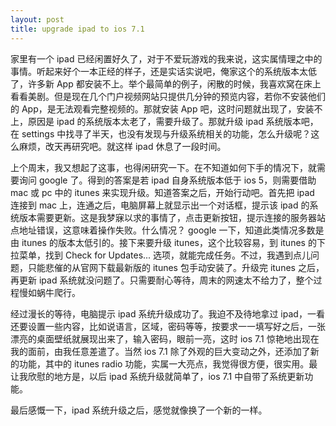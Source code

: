 ```yaml
---
layout: post
title: upgrade ipad to ios 7.1
---
```


家里有一个 ipad 已经闲置好久了，对于不爱玩游戏的我来说，这实属情理之中的事情。听起来好个一本正经的样子，还是实话实说吧，俺家这个的系统版本太低了，许多新 App 都安装不上。举个最简单的例子，闲散的时候，我喜欢窝在床上看看美剧。但是现在几个门户视频网站只提供几分钟的预览内容，若你不安装他们的 App，是无法观看完整视频的。那就安装 App 吧，这时问题就出现了，安装不上，原因是 ipad 的系统版本太老了，需要升级了。那就升级 ipad 系统版本吧，在 settings 中找寻了半天，也没有发现与升级系统相关的功能，怎么升级呢？这么麻烦，改天再研究吧。就这样 ipad 休息了一段时间。

上个周末，我又想起了这事，也得闲研究一下。在不知道如何下手的情况下，就需要询问 google 了。得到的答案是若 ipad 自身系统版本低于 ios 5，则需要借助 mac 或 pc 中的 itunes 来实现升级。知道答案之后，开始行动吧。首先把 ipad 连接到 mac 上，连通之后，电脑屏幕上就显示出一个对话框，提示该 ipad 的系统版本需要更新。这是我梦寐以求的事情了，点击更新按钮，提示连接的服务器站点地址错误，这意味着操作失败。什么情况？ google 一下，知道此类情况多数是由 itunes 的版本太低引的。接下来要升级 itunes，这个比较容易，到 itunes 的下拉菜单，找到 Check for Updates... 选项，就能完成任务。不过，我遇到点儿问题，只能悲催的从官网下载最新版的 itunes 包手动安装了。升级完 itunes 之后，再更新 ipad 系统就没问题了。只需要耐心等待，周末的网速太不给力了，整个过程慢如蜗牛爬行。

经过漫长的等待，电脑提示 ipad 系统升级成功了。我迫不及待地拿过 ipad，一看还要设置一些内容，比如说语言，区域，密码等等，按要求一一填写好之后，一张漂亮的桌面壁纸就展现出来了，输入密码，眼前一亮，这时 ios 7.1 惊艳地出现在我的面前，由我任意差遣了。当然 ios 7.1 除了外观的巨大变动之外，还添加了新的功能，其中的 itunes radio 功能，实属一大亮点，我觉得很方便，很实用。最让我欣慰的地方是，以后 ipad 系统升级就简单了，ios 7.1 中自带了系统更新功能。

最后感慨一下，ipad 系统升级之后，感觉就像换了一个新的一样。

